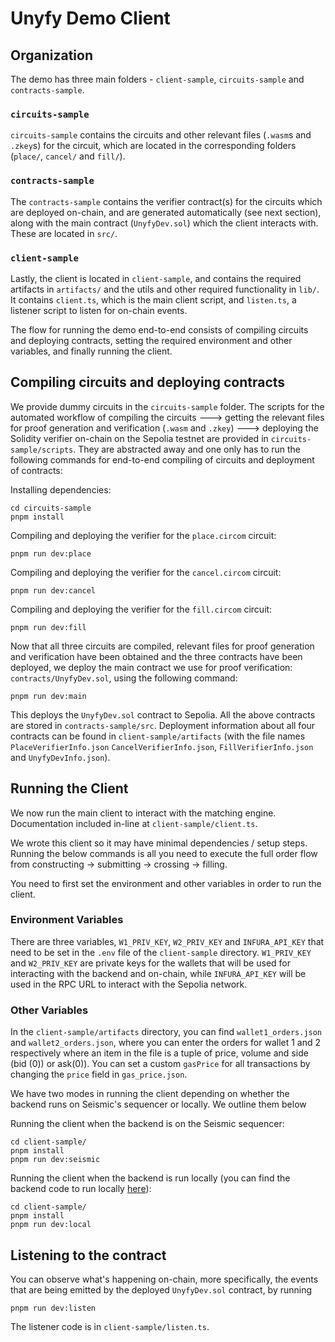 # Unyfy Demo Client

## Organization
The demo has three main folders - `client-sample`, `circuits-sample` and `contracts-sample`. 

### `circuits-sample`
`circuits-sample` contains the circuits and other relevant files (`.wasm`s and `.zkey`s) for the circuit, which are located in the corresponding folders (`place/`, `cancel/` and `fill/`). 

### `contracts-sample`
The `contracts-sample` contains the verifier contract(s) for the circuits which are deployed on-chain, and are generated automatically (see next section), along with the main contract (`UnyfyDev.sol`) which the client interacts with. These are located in `src/`. 

### `client-sample`
Lastly, the client is located in `client-sample`, and contains the required artifacts in `artifacts/` and the utils and other required functionality in `lib/`. It contains `client.ts`, which is the main client script, and `listen.ts`, a listener script to listen for on-chain events.

The flow for running the demo end-to-end consists of compiling circuits and deploying contracts, setting the required environment and other variables, and finally running the client.

## Compiling circuits and deploying contracts
We provide dummy circuits in the `circuits-sample` folder. The scripts for the automated workflow of compiling the circuits ---> getting the relevant files for proof generation and verification (`.wasm` and `.zkey`) ---> deploying the Solidity verifier on-chain on the Sepolia testnet are provided in `circuits-sample/scripts`. They are abstracted away and one only has to run the following commands for end-to-end compiling of circuits and deployment of contracts:

Installing dependencies: 
```
cd circuits-sample
pnpm install
```

Compiling and deploying the verifier for the `place.circom` circuit:
```
pnpm run dev:place
```

Compiling and deploying the verifier for the `cancel.circom` circuit:
```
pnpm run dev:cancel
```

Compiling and deploying the verifier for the `fill.circom` circuit:
```
pnpm run dev:fill
```

Now that all three circuits are compiled, relevant files for proof generation and verification have been obtained and the three contracts have been deployed, we deploy the main contract we use for proof verification: `contracts/UnyfyDev.sol`, using the following command:
```
pnpm run dev:main
```

This deploys the `UnyfyDev.sol` contract to Sepolia. All the above contracts are stored in `contracts-sample/src`. Deployment information about all four contracts can be found in `client-sample/artifacts` (with the file names `PlaceVerifierInfo.json` `CancelVerifierInfo.json`, `FillVerifierInfo.json` and `UnyfyDevInfo.json`). 



## Running the Client
We now run the main client to interact with the matching engine. Documentation included in-line at `client-sample/client.ts`. 

We wrote this client so it may have minimal dependencies / setup steps. Running the below commands is all you need to execute the full order flow from constructing -> submitting -> crossing -> filling. 

You need to first set the environment and other variables in order to run the client.

### Environment Variables
There are three variables, `W1_PRIV_KEY`, `W2_PRIV_KEY` and `INFURA_API_KEY` that need to be set in the `.env` file of the `client-sample` directory. `W1_PRIV_KEY` and `W2_PRIV_KEY` are private keys for the wallets that will be used for interacting with the backend and on-chain, while `INFURA_API_KEY` will be used in the RPC URL to interact with the Sepolia network.

### Other Variables
In the `client-sample/artifacts` directory, you can find `wallet1_orders.json` and `wallet2_orders.json`, where you can enter the orders for wallet 1 and 2 respectively where an item in the file is a tuple of price, volume and side (bid (0)) or ask(0)). You can set a custom `gasPrice` for all transactions by changing the `price` field in `gas_price.json`.


We have two modes in running the client depending on whether the backend runs on Seismic's sequencer or locally. We outline them below

Running the client when the backend is on the Seismic sequencer:

```
cd client-sample/
pnpm install
pnpm run dev:seismic
```

Running the client when the backend is run locally (you can find the backend code to run locally [here](https://github.com/SeismicSystems/unyfy-matching-engine)):

```
cd client-sample/
pnpm install
pnpm run dev:local
```

## Listening to the contract
You can observe what's happening on-chain, more specifically, the events that are being emitted by the deployed `UnyfyDev.sol` contract, by running

```
pnpm run dev:listen
```

The listener code is in `client-sample/listen.ts`.

